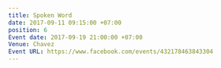 ```yaml
---
title: Spoken Word
date: 2017-09-11 09:15:00 +07:00
position: 6
Event date: 2017-09-19 21:00:00 +07:00
Venue: Chavez
Event URL: https://www.facebook.com/events/432178463843304
---
```


